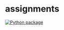 # assignments
[![Python package](https://github.com/hugo-pires/assignments/actions/workflows/python-package.yml/badge.svg)](https://github.com/hugo-pires/assignments/actions/workflows/python-package.yml)
